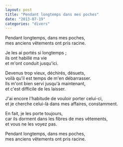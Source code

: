 ```yaml
---
layout: post
title: "Pendant longtemps dans mes poches"
date: "2013-07-19"
categories: "divers"
---
```


Pendant longtemps, dans mes poches,  
mes anciens vêtements ont pris racine.  

Je les ai portés si longtemps ;  
ils ont habillé ma vie  
et m'ont conduit jusqu'ici.  

Devenus trop vieux, déchirés, désuets,  
voilà qu'il est temps de m'en débarrasser.  
Ils m'ont bien servi jusqu'à maintenant,  
et c'est difficile de les laisser.  

J'ai encore l'habitude de vouloir porter celui-ci,  
et je cherche celui-là dans mes affaires, constamment.  

En fait, je les porte toujours,  
car ils dorment dans les fibres de mes vêtements,  
et vous ne les voyez pas.  

Pendant longtemps, dans mes poches,  
mes anciens vêtements ont pris racine.  
